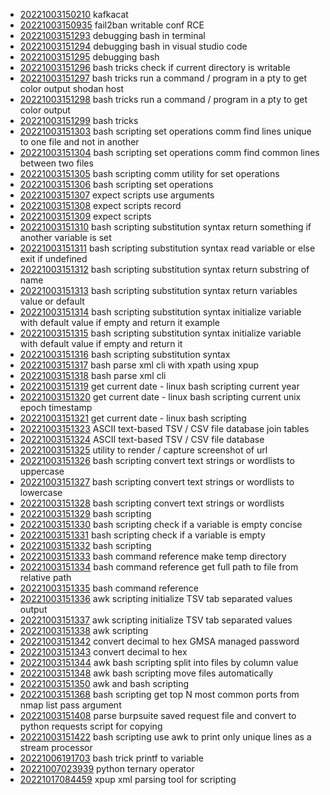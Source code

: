 - [20221003150210](/zet/20221003150210/README.md) kafkacat
- [20221003150935](/zet/20221003150935/README.md) fail2ban writable conf RCE
- [20221003151293](/zet/20221003151293/README.md) debugging bash in terminal
- [20221003151294](/zet/20221003151294/README.md) debugging bash in visual studio code
- [20221003151295](/zet/20221003151295/README.md) debugging bash
- [20221003151296](/zet/20221003151296/README.md) bash tricks check if current directory is writable
- [20221003151297](/zet/20221003151297/README.md) bash tricks run a command / program in a pty to get color output shodan host
- [20221003151298](/zet/20221003151298/README.md) bash tricks run a command / program in a pty to get color output
- [20221003151299](/zet/20221003151299/README.md) bash tricks
- [20221003151303](/zet/20221003151303/README.md) bash scripting set operations comm find lines unique to one file and not in another
- [20221003151304](/zet/20221003151304/README.md) bash scripting set operations comm find common lines between two files
- [20221003151305](/zet/20221003151305/README.md) bash scripting comm utility for set operations
- [20221003151306](/zet/20221003151306/README.md) bash scripting set operations
- [20221003151307](/zet/20221003151307/README.md) expect scripts use arguments
- [20221003151308](/zet/20221003151308/README.md) expect scripts record
- [20221003151309](/zet/20221003151309/README.md) expect scripts
- [20221003151310](/zet/20221003151310/README.md) bash scripting substitution syntax return something if another variable is set
- [20221003151311](/zet/20221003151311/README.md) bash scripting substitution syntax read variable or else exit if undefined
- [20221003151312](/zet/20221003151312/README.md) bash scripting substitution syntax return substring of name
- [20221003151313](/zet/20221003151313/README.md) bash scripting substitution syntax return variables value or default
- [20221003151314](/zet/20221003151314/README.md) bash scripting substitution syntax initialize variable with default value if empty and return it example
- [20221003151315](/zet/20221003151315/README.md) bash scripting substitution syntax initialize variable with default value if empty and return it
- [20221003151316](/zet/20221003151316/README.md) bash scripting substitution syntax
- [20221003151317](/zet/20221003151317/README.md) bash parse xml cli with xpath using xpup
- [20221003151318](/zet/20221003151318/README.md) bash parse xml cli
- [20221003151319](/zet/20221003151319/README.md) get current date - linux bash scripting current year
- [20221003151320](/zet/20221003151320/README.md) get current date - linux bash scripting current unix epoch timestamp
- [20221003151321](/zet/20221003151321/README.md) get current date - linux bash scripting
- [20221003151323](/zet/20221003151323/README.md) ASCII text-based TSV / CSV file database join tables
- [20221003151324](/zet/20221003151324/README.md) ASCII text-based TSV / CSV file database
- [20221003151325](/zet/20221003151325/README.md) utility to render / capture screenshot of url
- [20221003151326](/zet/20221003151326/README.md) bash scripting convert text strings or wordlists to uppercase
- [20221003151327](/zet/20221003151327/README.md) bash scripting convert text strings or wordlists to lowercase
- [20221003151328](/zet/20221003151328/README.md) bash scripting convert text strings or wordlists
- [20221003151329](/zet/20221003151329/README.md) bash scripting
- [20221003151330](/zet/20221003151330/README.md) bash scripting check if a variable is empty concise
- [20221003151331](/zet/20221003151331/README.md) bash scripting check if a variable is empty
- [20221003151332](/zet/20221003151332/README.md) bash scripting
- [20221003151333](/zet/20221003151333/README.md) bash command reference make temp directory
- [20221003151334](/zet/20221003151334/README.md) bash command reference get full path to file from relative path
- [20221003151335](/zet/20221003151335/README.md) bash command reference
- [20221003151336](/zet/20221003151336/README.md) awk scripting initialize TSV tab separated values output
- [20221003151337](/zet/20221003151337/README.md) awk scripting initialize TSV tab separated values
- [20221003151338](/zet/20221003151338/README.md) awk scripting
- [20221003151342](/zet/20221003151342/README.md) convert decimal to hex GMSA managed password
- [20221003151343](/zet/20221003151343/README.md) convert decimal to hex
- [20221003151344](/zet/20221003151344/README.md) awk bash scripting split into files by column value
- [20221003151348](/zet/20221003151348/README.md) awk bash scripting move files automatically
- [20221003151350](/zet/20221003151350/README.md) awk and bash scripting
- [20221003151368](/zet/20221003151368/README.md) bash scripting get top N most common ports from nmap list pass argument
- [20221003151408](/zet/20221003151408/README.md) parse burpsuite saved request file and convert to python requests script for copying
- [20221003151422](/zet/20221003151422/README.md) bash scripting use awk to print only unique lines as a stream processor
- [20221006191703](/zet/20221006191703/README.md) bash trick printf to variable
- [20221007023939](/zet/20221007023939/README.md) python ternary operator
- [20221017084459](/zet/20221017084459/README.md) xpup xml parsing tool for scripting
